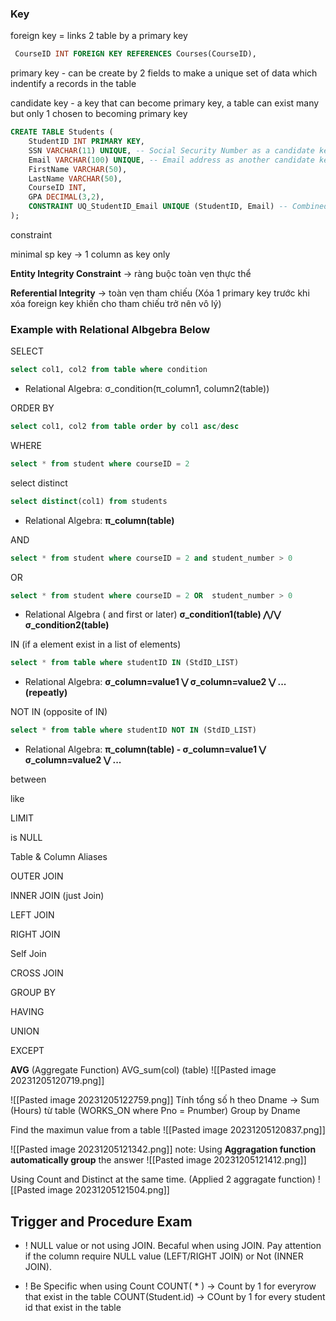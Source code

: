 ### Key

foreign key = links 2 table by a primary key
```sql
 CourseID INT FOREIGN KEY REFERENCES Courses(CourseID),
```

primary key - can be create by 2 fields to make a unique set of data which indentify a records in the table 

candidate key  - a key that can become primary key, a table can exist many but only 1  chosen to becoming primary key  
```sql
CREATE TABLE Students (
    StudentID INT PRIMARY KEY,
    SSN VARCHAR(11) UNIQUE, -- Social Security Number as a candidate key
    Email VARCHAR(100) UNIQUE, -- Email address as another candidate key
    FirstName VARCHAR(50),
    LastName VARCHAR(50),
    CourseID INT,
    GPA DECIMAL(3,2),
    CONSTRAINT UQ_StudentID_Email UNIQUE (StudentID, Email) -- Combined candidate key
);
```

constraint 

minimal sp key -> 1 column as key only

**Entity Integrity Constraint** -> ràng buộc toàn vẹn thực thể 

**Referential Integrity** -> toàn vẹn tham chiếu (Xóa 1 primary key trước khi xóa foreign key khiến cho tham chiếu trở nên vô lý)

### Example with Relational Albgebra Below

SELECT
```sql
select col1, col2 from table where condition
```
- Relational Algebra: 
	σ_condition(π_column1, column2(table))

ORDER BY
```sql
select col1, col2 from table order by col1 asc/desc
```

WHERE
```sql
select * from student where courseID = 2  
```

select distinct
```sql
select distinct(col1) from students
```
- Relational Algebra: 
	**π_column(table)**

AND
```sql
select * from student where courseID = 2 and student_number > 0
```
OR
```sql
select * from student where courseID = 2 OR  student_number > 0
```
- Relational Algebra ( and first or later)
	**σ_condition1(table) ⋀/⋁ σ_condition2(table)**

IN (if a element exist in a list of elements)
```sql
select * from table where studentID IN (StdID_LIST) 
```
- Relational Algebra: **σ_column=value1 ⋁ σ_column=value2 ⋁ ... (repeatly)**

NOT IN (opposite of IN)
```sql
select * from table where studentID NOT IN (StdID_LIST) 
```
- Relational Algebra: **π_column(table) - σ_column=value1 ⋁ σ_column=value2 ⋁ ...**

between

like

LIMIT

is NULL

Table & Column Aliases

OUTER JOIN

INNER JOIN (just Join) 

LEFT JOIN

RIGHT JOIN

Self Join

CROSS JOIN 

GROUP BY

HAVING

UNION 

EXCEPT

**AVG** (Aggregate Function)
AVG_sum(col) (table)
![[Pasted image 20231205120719.png]]

![[Pasted image 20231205122759.png]]
Tính tổng số h theo Dname -> Sum (Hours) từ table (WORKS_ON where Pno = Pnumber) Group by Dname

Find the maximun value from a table
![[Pasted image 20231205120837.png]]


![[Pasted image 20231205121342.png]]
note: Using **Aggragation function automatically group** the answer
![[Pasted image 20231205121412.png]]

Using Count and Distinct at the same time. (Applied 2 aggragate function) 
![[Pasted image 20231205121504.png]]


## Trigger and Procedure Exam
+ ! NULL value or not using JOIN.
Becaful when using JOIN. Pay attention if the column require NULL value (LEFT/RIGHT JOIN) or Not (INNER JOIN).


+ ! Be Specific when using Count
COUNT( * ) -> Count by 1 for everyrow that exist in the table
COUNT(Student.id) -> COunt by 1 for every student id that exist in the table


